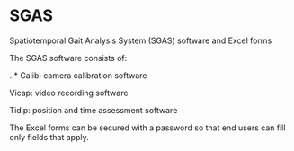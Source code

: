 # SGAS
Spatiotemporal Gait Analysis System (SGAS) software and Excel forms


The SGAS software consists of:

..* Calib: camera calibration software

Vicap: video recording software

Tidip: position and time assessment software 


The Excel forms can be secured with a password so that end users can fill only fields that apply.
